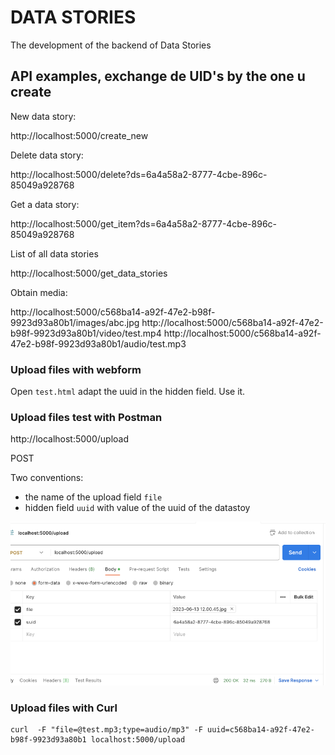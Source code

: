 # DATA STORIES

The development of the backend of Data Stories

## API examples, exchange de UID's by the one u create

New data story:

http://localhost:5000/create_new

Delete data story:

http://localhost:5000/delete?ds=6a4a58a2-8777-4cbe-896c-85049a928768

Get a data story:

http://localhost:5000/get_item?ds=6a4a58a2-8777-4cbe-896c-85049a928768

List of all data stories

http://localhost:5000/get_data_stories

Obtain media:

http://localhost:5000/c568ba14-a92f-47e2-b98f-9923d93a80b1/images/abc.jpg
http://localhost:5000/c568ba14-a92f-47e2-b98f-9923d93a80b1/video/test.mp4
http://localhost:5000/c568ba14-a92f-47e2-b98f-9923d93a80b1/audio/test.mp3



### Upload files with webform

Open `test.html` adapt the uuid in the hidden field. Use it.

### Upload files test with Postman


http://localhost:5000/upload

POST 

Two conventions:
- the name of the upload field `file` 
- hidden field `uuid` with value of the uuid of the datastoy

![Postman example](postman.png)

### Upload files with Curl

    curl  -F "file=@test.mp3;type=audio/mp3" -F uuid=c568ba14-a92f-47e2-b98f-9923d93a80b1 localhost:5000/upload

